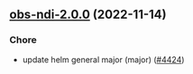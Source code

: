 

## [obs-ndi-2.0.0](https://github.com/truecharts/charts/compare/obs-ndi-1.0.4...obs-ndi-2.0.0) (2022-11-14)

### Chore

- update helm general major (major) ([#4424](https://github.com/truecharts/charts/issues/4424))
  
  